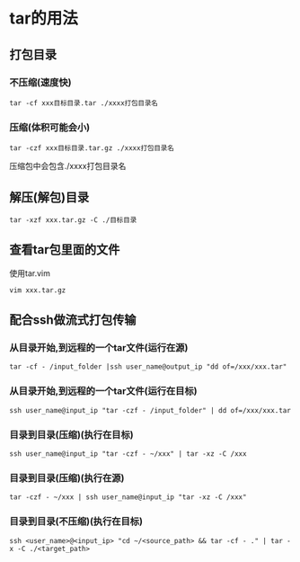 # tar的用法
## 打包目录
### 不压缩(速度快)
```
tar -cf xxx目标目录.tar ./xxxx打包目录名
```
### 压缩(体积可能会小)
```
tar -czf xxx目标目录.tar.gz ./xxxx打包目录名
```

压缩包中会包含./xxxx打包目录名
## 解压(解包)目录
```
tar -xzf xxx.tar.gz -C ./目标目录
```
## 查看tar包里面的文件
使用tar.vim
```
vim xxx.tar.gz
```
## 配合ssh做流式打包传输
### 从目录开始,到远程的一个tar文件(运行在源)
```
tar -cf - /input_folder |ssh user_name@output_ip "dd of=/xxx/xxx.tar"
```
### 从目录开始,到远程的一个tar文件(运行在目标)
```
ssh user_name@input_ip "tar -czf - /input_folder" | dd of=/xxx/xxx.tar
```
### 目录到目录(压缩)(执行在目标)
```
ssh user_name@input_ip "tar -czf - ~/xxx" | tar -xz -C /xxx
```
### 目录到目录(压缩)(执行在源)
```
tar -czf - ~/xxx | ssh user_name@input_ip "tar -xz -C /xxx"
```

### 目录到目录(不压缩)(执行在目标)
```
ssh <user_name>@<input_ip> "cd ~/<source_path> && tar -cf - ." | tar -x -C ./<target_path>
```